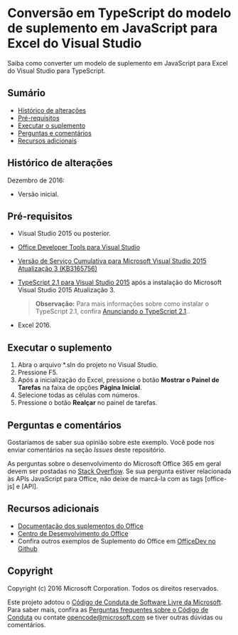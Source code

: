 # <a name="typescripting-visual-studio-excel-javascript-add-in-template"></a>Conversão em TypeScript do modelo de suplemento em JavaScript para Excel do Visual Studio

Saiba como converter um modelo de suplemento em JavaScript para Excel do Visual Studio para TypeScript. 

## <a name="table-of-contents"></a>Sumário
* [Histórico de alterações](#change-history)
* [Pré-requisitos](#prerequisites)
* [Executar o suplemento](#test-the-add-in)
* [Perguntas e comentários](#questions-and-comments)
* [Recursos adicionais](#additional-resources)

## <a name="change-history"></a>Histórico de alterações

Dezembro de 2016:

* Versão inicial.

## <a name="prerequisites"></a>Pré-requisitos

* Visual Studio 2015 ou posterior.
* [Office Developer Tools para Visual Studio](https://www.visualstudio.com/en-us/features/office-tools-vs.aspx)
* [Versão de Serviço Cumulativa para Microsoft Visual Studio 2015 Atualização 3 (KB3165756)](https://msdn.microsoft.com/en-us/library/mt752379.aspx)
* [TypeScript 2.1 para Visual Studio 2015](http://download.microsoft.com/download/6/D/8/6D8381B0-03C1-4BD2-AE65-30FF0A4C62DA/TS2.1-dev14update3-20161206.2/TypeScript_Dev14Full.exe) após a instalação do Microsoft Visual Studio 2015 Atualização 3.

   > **Observação:**  Para mais informações sobre como instalar o TypeScript 2.1, confira [Anunciando o TypeScript 2.1](https://blogs.msdn.microsoft.com/typescript/2016/12/07/announcing-typescript-2-1/)..

* Excel 2016.

## <a name="run-the-add-in"></a>Executar o suplemento

1. Abra o arquivo *.sln do projeto no Visual Studio.
2. Pressione F5.
3. Após a inicialização do Excel, pressione o botão **Mostrar o Painel de Tarefas** na faixa de opções **Página Inicial**.
5. Selecione todas as células com números.
6. Pressione o botão **Realçar** no painel de tarefas. 

## <a name="questions-and-comments"></a>Perguntas e comentários

Gostaríamos de saber sua opinião sobre este exemplo. Você pode nos enviar comentários na seção *Issues* deste repositório.

As perguntas sobre o desenvolvimento do Microsoft Office 365 em geral devem ser postadas no [Stack Overflow](http://stackoverflow.com/questions/tagged/office-js+API). Se sua pergunta estiver relacionada às APIs JavaScript para Office, não deixe de marcá-la com as tags [office-js] e [API].

## <a name="additional-resources"></a>Recursos adicionais

* [Documentação dos suplementos do Office](https://msdn.microsoft.com/en-us/library/office/jj220060.aspx)
* [Centro de Desenvolvimento do Office](http://dev.office.com/)
* Confira outros exemplos de Suplemento do Office em [OfficeDev no Github](https://github.com/officedev)

## <a name="copyright"></a>Copyright
Copyright (c) 2016 Microsoft Corporation. Todos os direitos reservados.



Este projeto adotou o [Código de Conduta de Software Livre da Microsoft](https://opensource.microsoft.com/codeofconduct/). Para saber mais, confira as [Perguntas frequentes sobre o Código de Conduta](https://opensource.microsoft.com/codeofconduct/faq/) ou contate [opencode@microsoft.com](mailto:opencode@microsoft.com) se tiver outras dúvidas ou comentários.
